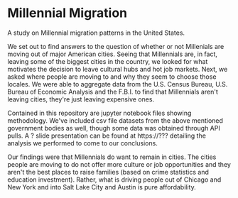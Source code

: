 # Millennial Migration

A study on Millennial migration patterns in the United States. 

We set out to find answers to the question of whether or not Millenials are moving out of major American cities. Seeing that Millennials are, in fact, leaving some of the biggest cities in the country, we looked for what motivates the decision to leave cultural hubs and hot job markets. Next, we asked where people are moving to and why they seem to choose those locales. We were able to aggregate data from the U.S. Census Bureau, U.S. Bureau of Economic Analysis and the F.B.I. to find that Millennials aren't leaving cities, they're just leaving expensive ones. 

Contained in this repository are jupyter notebook files showing methodology. We've included csv file datasets from the above mentioned government bodies as well, though some data was obtained through API pulls. A ? slide presentation can be found at https://??? detailing the analysis we performed to come to our conclusions. 

Our findings were that Millennials do want to remain in cities. The cities people are moving to do not offer more culture or job opportunities and they aren't the best places to raise families (based on crime statistics and education investment). Rather, what is driving people out of Chicago and New York and into Salt Lake City and Austin is pure affordability. 
